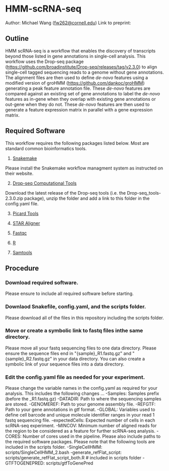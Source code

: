 # HMM-scRNA-seq
Author: Michael Wang (fw262@cornell.edu)
Link to preprint: 

## Outline
HMM scRNA-seq is a workflow that enables the discovery of transcripts beyond those listed in gene annotations in single-cell analysis. This workflow uses the Drop-seq package (https://github.com/broadinstitute/Drop-seq/releases/tag/v2.3.0) to align single-cell tagged sequencing reads to a genome without gene annotations. The alignment files are then used to define *de-novo* features using a modified version of groHMM (https://github.com/dankoc/groHMM) generating a peak feature annotation file. These *de-novo* features are compared against an existing set of gene annotations to label the *de-novo* features as in-gene when they overlap with existing gene annotations or out-gene when they do not. These *de-novo* features are then used to generate a feature expression matrix in parallel with a gene expression matrix.

## Required Software
This workflow requires the following packages listed below. Most are standard common bioinformatics tools.

1. [Snakemake](https://snakemake.readthedocs.io/en/stable/)

Please install the Snakemake workflow managment system as instructed on their website.

2. [Drop-seq Computational Tools](https://github.com/broadinstitute/Drop-seq/releases)

Download the latest release of the Drop-seq tools (i.e. the Drop-seq_tools-2.3.0.zip package), unzip the folder and add a link to this folder in the config.yaml file.

3. [Picard Tools](https://broadinstitute.github.io/picard/)

4. [STAR Aligner](https://github.com/alexdobin/STAR/releases)

5. [Fastqc](https://www.bioinformatics.babraham.ac.uk/projects/fastqc/)

6. [R](https://www.r-project.org/)

7. [Samtools](http://www.htslib.org/)

## Procedure
### Download required software.
Please ensure to include all required software before starting.

### Downlaod Snakefile, config.yaml, and the scripts folder.
Please download all of the files in this repository including the scripts folder.

### Move or create a symbolic link to fastq files inthe same directory.
Please move all your fastq sequencing files to one data directory. Please ensure the sequence files end in "{sample}\_R1.fastq.gz" and "{sample}\_R2.fastq.gz" in your data directory. You can also create a symbolic link of your sequence files into a data directory. 

### Edit the config.yaml file as needed for your experiment.
Please change the variable names in the config.yaml as required for your analysis. This includes the following changes ...
-Samples: Samples prefix (before the \_R1.fastq.gz)
-DATADIR: Path to where the sequencing samples are stored.
-GENOMEREF: Path to your genome assembly file.
-REFGTF: Path to your gene annotations in gtf format.
-GLOBAL: Variables used to define cell barcode and unique molecule identifier ranges in your read 1 fastq sequencing file.
-expectedCells: Expected number of cells in each scRNA-seq experiment.
-MINCOV: Minimum number of aligned reads for the region to be considered as a feature for further scRNA-seq analysis.
-CORES: Number of cores used in the pipeline.
Please also include paths to the required software packages. Please note that the following tools are included in the scripts folder.
-SingleCellHMM: scripts/SingleCellHMM_2.bash
-generate_refFlat_script: scripts/generate_refFlat_script_both.R # included in scripts folder
-GTFTOGENEPRED: scripts/gtfToGenePred 
